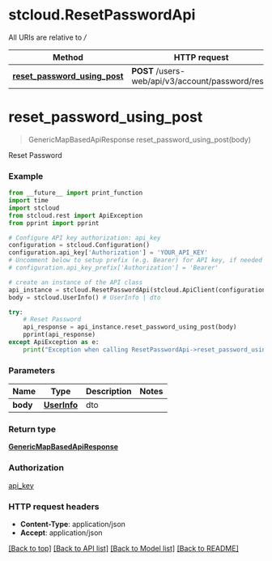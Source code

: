 # stcloud.ResetPasswordApi

All URIs are relative to */*

| Method                                                                         | HTTP request                                      | Description    |
| ------------------------------------------------------------------------------ | ------------------------------------------------- | -------------- |
| [**reset_password_using_post**](ResetPasswordApi.md#reset_password_using_post) | **POST** /users-web/api/v3/account/password/reset | Reset Password |

# **reset_password_using_post**
> GenericMapBasedApiResponse reset_password_using_post(body)

Reset Password

### Example
```python
from __future__ import print_function
import time
import stcloud
from stcloud.rest import ApiException
from pprint import pprint

# Configure API key authorization: api_key
configuration = stcloud.Configuration()
configuration.api_key['Authorization'] = 'YOUR_API_KEY'
# Uncomment below to setup prefix (e.g. Bearer) for API key, if needed
# configuration.api_key_prefix['Authorization'] = 'Bearer'

# create an instance of the API class
api_instance = stcloud.ResetPasswordApi(stcloud.ApiClient(configuration))
body = stcloud.UserInfo() # UserInfo | dto

try:
    # Reset Password
    api_response = api_instance.reset_password_using_post(body)
    pprint(api_response)
except ApiException as e:
    print("Exception when calling ResetPasswordApi->reset_password_using_post: %s\n" % e)
```

### Parameters

| Name     | Type                        | Description | Notes |
| -------- | --------------------------- | ----------- | ----- |
| **body** | [**UserInfo**](UserInfo.md) | dto         |

### Return type

[**GenericMapBasedApiResponse**](GenericMapBasedApiResponse.md)

### Authorization

[api_key](../README.md#api_key)

### HTTP request headers

 - **Content-Type**: application/json
 - **Accept**: application/json

[[Back to top]](#) [[Back to API list]](../README.md#documentation-for-api-endpoints) [[Back to Model list]](../README.md#documentation-for-models) [[Back to README]](../README.md)

